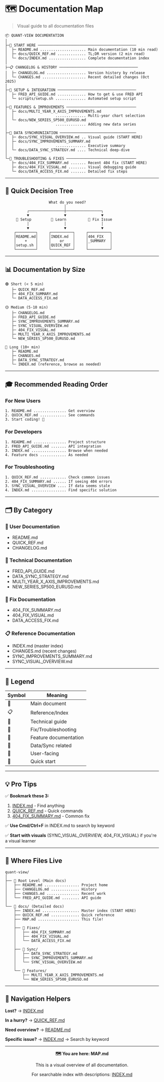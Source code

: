 # 🗺️ Documentation Map

> Visual guide to all documentation files

```
📦 QUANT-VIEW DOCUMENTATION
│
├─📄 START HERE ─────────────────────────────────────────────
│  ├─ README.md ..................... Main documentation (10 min read)
│  ├─ docs/QUICK_REF.md ............. TL;DR version (2 min read)
│  └─ docs/INDEX.md ................. Complete documentation index
│
├─📋 CHANGELOG & HISTORY ────────────────────────────────────
│  ├─ CHANGELOG.md .................. Version history by release
│  └─ CHANGES.md .................... Recent detailed changes (Oct 2025)
│
├─🔧 SETUP & INTEGRATION ────────────────────────────────────
│  ├─ FRED_API_GUIDE.md ............. How to get & use FRED API
│  └─ scripts/setup.sh .............. Automated setup script
│
├─🎨 FEATURES & IMPROVEMENTS ────────────────────────────────
│  ├─ docs/MULTI_YEAR_X_AXIS_IMPROVEMENTS.md
│  │                   .............. Multi-year chart selection
│  └─ docs/NEW_SERIES_SP500_EURUSD.md
│                      .............. Adding new data series
│
├─🔄 DATA SYNCHRONIZATION ───────────────────────────────────
│  ├─ docs/SYNC_VISUAL_OVERVIEW.md .. Visual guide (START HERE)
│  ├─ docs/SYNC_IMPROVEMENTS_SUMMARY.md
│  │                   .............. Executive summary
│  └─ docs/DATA_SYNC_STRATEGY.md .... Technical deep-dive
│
└─🐛 TROUBLESHOOTING & FIXES ────────────────────────────────
   ├─ docs/404_FIX_SUMMARY.md ....... Recent 404 fix (START HERE)
   ├─ docs/404_FIX_VISUAL.md ........ Visual debugging guide
   └─ docs/DATA_ACCESS_FIX.md ....... Detailed fix steps
```

---

## 🎯 Quick Decision Tree

```
                    What do you need?
                           │
          ┌────────────────┼────────────────┐
          ▼                ▼                ▼
     🚀 Setup         📖 Learn          🐛 Fix Issue
          │                │                │
          ▼                ▼                ▼
    ┌─────────┐     ┌──────────┐     ┌──────────┐
    │README.md│     │INDEX.md  │     │404_FIX   │
    │    +    │     │    or    │     │_SUMMARY  │
    │setup.sh │     │QUICK_REF │     │          │
    └─────────┘     └──────────┘     └──────────┘
```

---

## 📊 Documentation by Size

```
🟢 Short (< 5 min)
   ├─ QUICK_REF.md
   ├─ 404_FIX_SUMMARY.md
   └─ DATA_ACCESS_FIX.md

🟡 Medium (5-10 min)
   ├─ CHANGELOG.md
   ├─ FRED_API_GUIDE.md
   ├─ SYNC_IMPROVEMENTS_SUMMARY.md
   ├─ SYNC_VISUAL_OVERVIEW.md
   ├─ 404_FIX_VISUAL.md
   ├─ MULTI_YEAR_X_AXIS_IMPROVEMENTS.md
   └─ NEW_SERIES_SP500_EURUSD.md

🔴 Long (10+ min)
   ├─ README.md
   ├─ CHANGES.md
   ├─ DATA_SYNC_STRATEGY.md
   └─ INDEX.md (reference, browse as needed)
```

---

## 🎓 Recommended Reading Order

### For New Users
```
1. README.md ............... Get overview
2. QUICK_REF.md ............ See commands
3. Start coding! 🚀
```

### For Developers
```
1. README.md ............... Project structure
2. FRED_API_GUIDE.md ....... API integration
3. INDEX.md ................ Browse when needed
4. Feature docs ............ As needed
```

### For Troubleshooting
```
1. QUICK_REF.md ............ Check common issues
2. 404_FIX_SUMMARY.md ...... If seeing 404 errors
3. SYNC_VISUAL_OVERVIEW .... If data seems stale
4. INDEX.md ................ Find specific solution
```

---

## 🗂️ By Category

### 📘 User Documentation
- README.md
- QUICK_REF.md
- CHANGELOG.md

### 🔧 Technical Documentation
- FRED_API_GUIDE.md
- DATA_SYNC_STRATEGY.md
- MULTI_YEAR_X_AXIS_IMPROVEMENTS.md
- NEW_SERIES_SP500_EURUSD.md

### 🐛 Fix Documentation
- 404_FIX_SUMMARY.md
- 404_FIX_VISUAL.md
- DATA_ACCESS_FIX.md

### 📋 Reference Documentation
- INDEX.md (master index)
- CHANGES.md (recent changes)
- SYNC_IMPROVEMENTS_SUMMARY.md
- SYNC_VISUAL_OVERVIEW.md

---

## 🎨 Legend

| Symbol | Meaning |
|--------|---------|
| 📄 | Main document |
| 📋 | Reference/Index |
| 🔧 | Technical guide |
| 🐛 | Fix/Troubleshooting |
| 🎨 | Feature documentation |
| 🔄 | Data/Sync related |
| 📘 | User-facing |
| 🚀 | Quick start |

---

## 💡 Pro Tips

✅ **Bookmark these 3:**
   1. [INDEX.md](./INDEX.md) - Find anything
   2. [QUICK_REF.md](./QUICK_REF.md) - Quick commands
   3. [404_FIX_SUMMARY.md](./404_FIX_SUMMARY.md) - Common fix

✅ **Use Cmd/Ctrl+F** in INDEX.md to search by keyword

✅ **Start with visuals** (SYNC_VISUAL_OVERVIEW, 404_FIX_VISUAL) if you're a visual learner

---

## 📍 Where Files Live

```
quant-view/
│
├── 📄 Root Level (Main docs)
│   ├── README.md ................ Project home
│   ├── CHANGELOG.md ............. History
│   ├── CHANGES.md ............... Recent work
│   └── FRED_API_GUIDE.md ........ API guide
│
└── 📂 docs/ (Detailed docs)
    ├── INDEX.md ................. Master index (START HERE)
    ├── QUICK_REF.md ............. Quick reference
    ├── MAP.md ................... This file!
    │
    ├── 🐛 Fixes/
    │   ├── 404_FIX_SUMMARY.md
    │   ├── 404_FIX_VISUAL.md
    │   └── DATA_ACCESS_FIX.md
    │
    ├── 🔄 Sync/
    │   ├── DATA_SYNC_STRATEGY.md
    │   ├── SYNC_IMPROVEMENTS_SUMMARY.md
    │   └── SYNC_VISUAL_OVERVIEW.md
    │
    └── 🎨 Features/
        ├── MULTI_YEAR_X_AXIS_IMPROVEMENTS.md
        └── NEW_SERIES_SP500_EURUSD.md
```

---

## 🔗 Navigation Helpers

**Lost?** → [INDEX.md](./INDEX.md)

**In a hurry?** → [QUICK_REF.md](./QUICK_REF.md)

**Need overview?** → [README.md](../README.md)

**Specific issue?** → [INDEX.md](./INDEX.md) → Search by keyword

---

<div align="center">

**🗺️ You are here: MAP.md**

This is a visual overview of all documentation.

For searchable index with descriptions: [INDEX.md](./INDEX.md)

</div>
